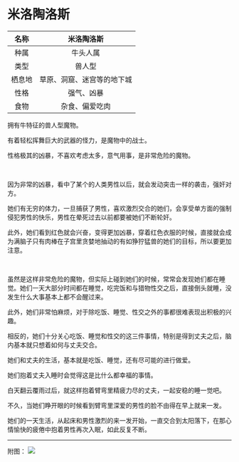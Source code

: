 # 米洛陶洛斯

|名称|米洛陶洛斯|
|:-:|:-:|
|种属|牛头人属|
|类型|兽人型|
|栖息地|草原、洞窟、迷宫等的地下城|
|性格|强气、凶暴|
|食物|杂食、偏爱吃肉|

拥有牛特征的兽人型魔物。

有着轻松挥舞巨大的武器的怪力，是魔物中的战士。

性格极其的凶暴，不喜欢考虑太多，意气用事，是非常危险的魔物。

<br>

因为非常的凶暴，看中了某个的人类男性以后，就会发动突击一样的袭击，强奸对方。

她们有无穷的体力，一旦捕获了男性，喜欢激烈交合的她们，会享受单方面的强制侵犯男性的快乐，男性在晕死过去以前都要被她们不断轮奸。

此外，她们看到红色就会兴奋，变得更加凶暴，穿着红色衣服的时候，直接就会成为满脑子只有肉棒在子宫里贪婪地抽动的有如狰狞猛兽的她们的目标，所以要更加注意。

<br>

虽然是这样非常危险的魔物，但实际上碰到她们的时候，常常会发现她们都在睡觉。她们一天大部分时间都在睡觉，吃完饭和与猎物性交之后，直接倒头就睡，没发生什么大事基本上都不会醒过来。

此外，她们非常怕麻烦，对于除吃饭、睡觉、性交之外的事都很难表现出积极的兴趣。

相反的，她们十分关心吃饭、睡觉和性交的这三件事情，特别是得到丈夫之后，脑内基本就只想着如何与丈夫交合。

她们和丈夫的生活，基本就是吃饭、睡觉，还有尽可能的进行做爱。

她们抱着丈夫入睡时会觉得这是比什么都幸福的事情。

白天翻云覆雨过后，就这样抱着臂弯里精疲力尽的丈夫，一起安稳的睡一觉吧。

不久，当她们睁开眼的时候看到臂弯里深爱的男性的脸不由得在早上就来一发。

她们的一天生活，从起床和男性激烈的来一发开始，一直交合到太阳落下，在那心情愉快的疲倦中抱着男性再次入眠，如此反复不断。

---

附图： ![](img/魔物娘图鉴I/76-77米洛陶洛斯.jpg)
